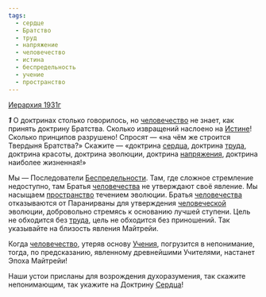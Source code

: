 ```yaml
---
tags:
  - сердце
  - Братство
  - труд
  - напряжение
  - человечество
  - истина
  - беспредельность
  - учение
  - пространство
---
```


[Иерархия 1931г](https://127.0.0.1:4002/agni/1931)

___1___
О доктринах столько говорилось, но [человечество](../../../tags/#человечество) не знает, как принять доктрину Братства. Сколько извращений наслоено на [Истине](../../../tags/#истина)! Сколько принципов разрушено! Спросят — «на чём же строится Твердыня Братства?» Скажите — «доктрина [сердца](../../../tags/#сердце), доктрина [труда](../../../tags/#труд), доктрина красоты, доктрина эволюции, доктрина [напряжения](../../../tags/#напряжение), доктрина наиболее жизненная!»   

Мы — Последователи [Беспредельности](../../../tags/#беспредельность). Там, где сложное стремление недоступно, там Братья [человечества](../../../tags/#человечество) не утверждают своё явление. Мы насыщаем [пространство](../../../tags/#пространство) течением эволюции. Братья [человечества](../../../tags/#человечество) отказываются от Паранирваны для утверждения [человеческой](../../../tags/#человечество) эволюции, добровольно стремясь к основанию лучшей ступени. Цель не обходится без [труда](../../../tags/#труд), цель не обходится без приношений. Так указывайте на близость явления Майтрейи.   

Когда [человечество](../../../tags/#человечество), утеряв основу [Учения](../../../tags/#учение), погрузится в непонимание, тогда, по предсказанию, явленному древнейшими Учителями, настанет Эпоха Майтрейи!   

Наши устои присланы для возрождения духоразумения, так скажите непонимающим, так укажите на Доктрину [Сердца](../../../tags/#сердце)!   

